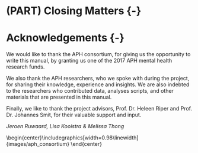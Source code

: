
# (PART) Closing Matters {-}

# Acknowledgements {-}
We would like to thank the APH consortium, for giving us the opportunity to write this manual, by granting us one of the 2017 APH mental health research funds.

We also thank the APH researchers, who we spoke with during the project, for sharing their knowledge, experience and insights. We are also indebted to the researchers who contributed data, analyses scripts, and other materials that are presented in this manual.

Finally, we like to thank the project advisors, Prof. Dr. Heleen Riper and Prof. Dr. Johannes Smit, for their valuable support and input.

*Jeroen Ruwaard, Lisa Kooistra \& Melissa Thong*



\begin{center}\includegraphics[width=0.98\linewidth]{images/aph_consortium} \end{center}
